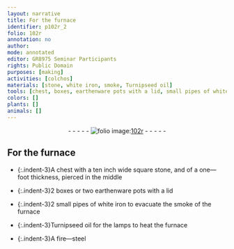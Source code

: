 ```yaml
---
layout: narrative
title: For the furnace
identifier: p102r_2
folio: 102r
annotation: no
author:
mode: annotated
editor: GR8975 Seminar Participants
rights: Public Domain
purposes: [making]
activities: [colchos]
materials: [stone, white iron, smoke, Turnipseed oil]
tools: [chest, boxes, earthenware pots with a lid, small pipes of white iron, furnace, lamps, fire-steel]
colors: []
plants: []
animals: []
---
```


 <div class="folio" align="center">- - - - - <a href="http://gallica.bnf.fr/ark:/12148/btv1b10500001g/f209.image" target="_blank"><img src="https://cu-mkp.github.io/GR8975-edition/assets/photo-icon.png" alt="folio image: " style="display:inline-block; margin-bottom:-3px;"/>102r</a> - - - - - </div>  <span class="activity"></span> 

## For the furnace

 
 
- {:.indent-3}A <span class="tool">chest</span> with a ten <span class="unit">inch</span> wide square <span class="material">stone</span>, and of a one—<span class="unit">foot</span> thickness, pierced in the middle
 
- {:.indent-3}2 <span class="tool">boxes</span> or two <span class="tool">earthenware pots with a lid</span>
 
- {:.indent-3}2 <span class="tool">small pipes of <span class="material">white iron</span></span> to evacuate the <span class="material">smoke</span> of the <span class="tool">furnace</span>
 
- {:.indent-3}<span class="material">Turnipseed oil</span> for the <span class="tool">lamps</span> to heat the <span class="tool">furnace</span>
 
- {:.indent-3}A <span class="tool">fire—steel</span>
 
 
